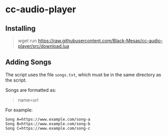 # cc-audio-player
## Installing
> wget run https://raw.githubusercontent.com/Black-Mesas/cc-audio-player/src/download.lua

## Adding Songs
The script uses the file ```songs.txt```, which must be in the
same directory as the script.

Songs are formatted as:
>name=url

For example:
```
Song A=https://www.example.com/song-a
Song B=https://www.example.com/song-b
Song C=https://www.example.com/song-c
```
